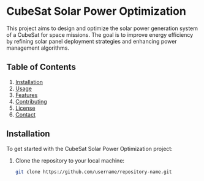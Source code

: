 # CubeSat Solar Power Optimization

This project aims to design and optimize the solar power generation system of a CubeSat for space missions. The goal is to improve energy efficiency by refining solar panel deployment strategies and enhancing power management algorithms.

## Table of Contents
1. [Installation](#installation)
2. [Usage](#usage)
3. [Features](#features)
4. [Contributing](#contributing)
5. [License](#license)
6. [Contact](#contact)

## Installation

To get started with the CubeSat Solar Power Optimization project:

1. Clone the repository to your local machine:
   ```bash
   git clone https://github.com/username/repository-name.git
